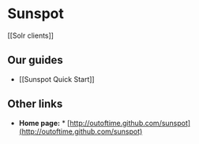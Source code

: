 # Sunspot

[[Solr clients]]

## Our guides

* [[Sunspot Quick Start]]

## Other links

* **Home page:** * [http://outoftime.github.com/sunspot](http://outoftime.github.com/sunspot)
